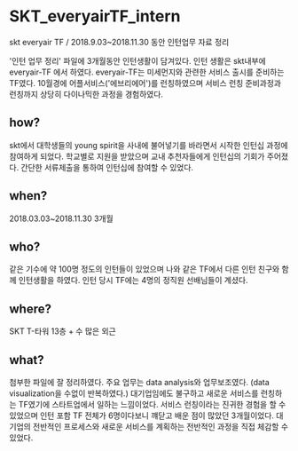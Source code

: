 # SKT_everyairTF_intern
skt everyair TF /  2018.9.03~2018.11.30 동안 인턴업무 자료 정리

'인턴 업무 정리' 파일에 3개월동안 인턴생활이 담겨있다.
인턴 생활은 skt내부에 everyair-TF 에서 하였다. everyair-TF는 미세먼지와 관련한 서비스 출시를 준비하는 TF였다.
10월경에 어플서비스('에브리에어')를 런칭하였으며 서비스 런칭 준비과정과 런칭까지 상당히 다이나믹한 과정을 경험하였다.

## how?
skt에서 대학생들의 young spirit을 사내에 불어넣기를 바라면서 시작한 인턴십 과정에 참여하게 되었다. 학교별로 지원을 받았으며 교내 추천자들에게 인턴십의 기회가 주어졌다. 간단한 서류제출을 통하여 인턴십에 참여할 수 있었다.
## when?
2018.03.03~2018.11.30 3개월
## who?
같은 기수에 약 100명 정도의 인턴들이 있었으며 나와 같은 TF에서 다른 인턴 친구와 함께 인턴생활을 하였다. 인턴 당시 TF에는 4명의 정직원 선배님들이 계셨다.
## where?
SKT T-타워 13층 + 수 많은 외근
## what?
첨부한 파일에 잘 정리하였다. 주요 업무는 data analysis와 업무보조였다. (data visualization을 수없이 반복하였다.) 대기업임에도 불구하고 새로운 서비스를 런칭하는 TF였기에 스타트업에서 일하는 느낌이었다. 서비스 런칭이라는 진귀한 경험을 할 수 있었으며 인턴 포함 TF 전체가 6명이다보니 꺠닫고 배운 점이 많았던 3개월이었다. 대기업의 전반적인 프로세스와 새로운 서비스를 계획하는 전반적인 과정을 직접 체감할 수 있었다.

